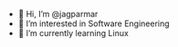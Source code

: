 - 👋 Hi, I’m @jagparmar
- 👀 I’m interested in Software Engineering 
- 🌱 I’m currently learning Linux 

<!---
jagparmar/jagparmar is a ✨ special ✨ repository because its `README.md` (this file) appears on your GitHub profile.
You can click the Preview link to take a look at your changes.
--->
